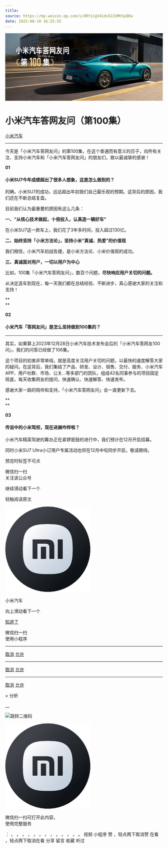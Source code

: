 ```yaml
---
title: 
source: https://mp.weixin.qq.com/s/dRYiCgV4iduV22UMhSpQDw
date: 2025-08-10 16:25:55
---
```


![cover_image](images/img_5790e7e1.jpg)


#  小米汽车答网友问（第100集）


[ 小米汽车 ](<javascript:void\(0\);>)

______

  

今天是「小米汽车答网友问」的第100集，在这个普通而有意义的日子，向所有关注、支持小米汽车和「小米汽车答网友问」的朋友们，致以最诚挚的感谢！

  

****01****


#### **小米SU7今年成绩超出了很多人想象，这是怎么做到的？**


的确，小米SU7的成功，远远超出年初我们自己最乐观的预期。这背后的原因，我们还在不断总结复盘。

目前我们认为最重要的原因有这么几条：

  

**一、“从核心技术做起，十倍投入，认真造一辆好车”**

在小米SU7这一款车上，我们花了3年多时间，投入超过130亿。

**二、始终坚持「小米方法论」，坚持小米“真诚、热爱”的价值观**

我们相信，小米汽车初战告捷，是小米方法论、小米价值观的成功。

**三、真诚面对用户，一切以用户为中心**

比如，100集「小米汽车答网友问」，数百个问题，**尽快响应用户关切的问题。**

从决定造车到现在，每一天我们都在总结经验、不断进步，真心感谢大家的关注和支持！

  

**  
**

**02**


#### **小米汽车「答网友问」是怎么坚持做到100集的？**


****

其实，如果算上2023年12月28日小米汽车技术发布会后的「小米汽车答网友100问」，我们的问答已经做了106集。

这个项目的初衷非常单纯，就是高度关注用户关切的问题，以最快的速度解答大家的疑问。在这背后，我们集结了产品、研发、设计、销售、交付、服务、小米汽车APP、用户社群、市场、公关…等多部门的团队，组成42名同事参与的项目固定班底，每天收集网友的提问，快速确认、快速解答、快速发布。

感谢大家一路的陪伴和支持，「小米汽车答网友问」会一直更新下去。

**  
**

**03**


#### **传说中的小米驾校，现在进展咋样啦？**


小米汽车精英驾驶的筹办正在紧锣密鼓的进行中，我们预计在12月开启招募。

同时小米SU7 Ultra小订用户专属活动也将在12月中旬同步开启，敬请期待。

  

[](<>)[](<>)

预览时标签不可点

微信扫一扫  
关注该公众号

继续滑动看下一个

轻触阅读原文

![img_97d833da.jpg](images/img_97d833da.jpg)

小米汽车 

向上滑动看下一个

[知道了](<javascript:;>)

微信扫一扫  
使用小程序

****

[取消](<javascript:void\(0\);>) [允许](<javascript:void\(0\);>)

****

[取消](<javascript:void\(0\);>) [允许](<javascript:void\(0\);>)

****

[取消](<javascript:void\(0\);>) [允许](<javascript:void\(0\);>)

× 分析

__

![跳转二维码]()

![作者头像](images/img_97d833da.jpg)

微信扫一扫可打开此内容，  
使用完整服务

： ， ， ， ， ， ， ， ， ， ， ， ， 。 视频 小程序 赞 ，轻点两下取消赞 在看 ，轻点两下取消在看 分享 留言 收藏 听过